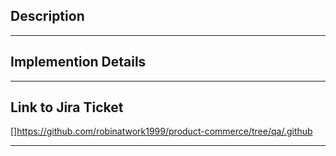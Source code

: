 ## Description
 
 
***

## Implemention Details


***

## Link to Jira Ticket
[]https://github.com/robinatwork1999/product-commerce/tree/qa/.github

***
